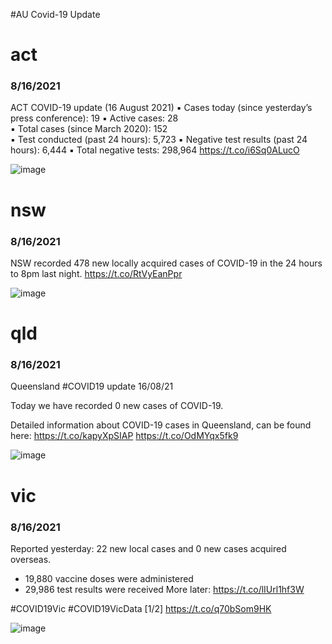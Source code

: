 #AU Covid-19 Update


# act
### 8/16/2021
ACT COVID-19 update (16 August 2021)
▪️ Cases today (since yesterday’s press conference): 19
▪️ Active cases: 28  
▪️ Total cases (since March 2020): 152  
▪️ Test conducted (past 24 hours): 5,723
▪️ Negative test results (past 24 hours): 6,444
▪️ Total negative tests: 298,964 https://t.co/i6Sq0ALucO

![image](https://pbs.twimg.com/media/E84F3skVIAMj0yr.jpg)

# nsw
### 8/16/2021
NSW recorded 478 new locally acquired cases of COVID-19 in the 24 hours to 8pm last night. https://t.co/RtVyEanPpr

![image](https://pbs.twimg.com/media/E834s9SVoAMuhYr.jpg)


# qld
### 8/16/2021
Queensland #COVID19 update 16/08/21 

Today we have recorded 0 new cases of COVID-19. 

Detailed information about COVID-19 cases in Queensland, can be found here: https://t.co/kapyXpSIAP https://t.co/OdMYqx5fk9

![image](https://pbs.twimg.com/media/E84KWrUVcAgh_tX.jpg)


# vic
### 8/16/2021
Reported yesterday: 22 new local cases and 0 new cases acquired overseas. 
- 19,880 vaccine doses were administered 
- 29,986 test results were received 
More later: https://t.co/lIUrl1hf3W

#COVID19Vic #COVID19VicData [1/2] https://t.co/q70bSom9HK

![image](https://pbs.twimg.com/media/E83Y5n5UUAUJwMF.jpg)
